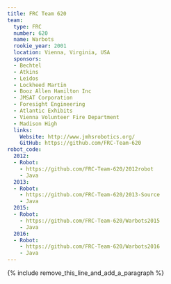 ```yaml
---
title: FRC Team 620
team:
  type: FRC
  number: 620
  name: Warbots
  rookie_year: 2001
  location: Vienna, Virginia, USA
  sponsors:
  - Bechtel
  - Atkins
  - Leidos
  - Lockheed Martin
  - Booz Allen Hamilton Inc
  - JMSAT Corporation
  - Foresight Engineering
  - Atlantic Exhibits
  - Vienna Volunteer Fire Department
  - Madison High
  links:
    Website: http://www.jmhsrobotics.org/
    GitHub: https://github.com/FRC-Team-620
robot_code:
  2012:
  - Robot:
    - https://github.com/FRC-Team-620/2012robot
    - Java
  2013:
  - Robot:
    - https://github.com/FRC-Team-620/2013-Source
    - Java
  2015:
  - Robot:
    - https://github.com/FRC-Team-620/Warbots2015
    - Java
  2016:
  - Robot:
    - https://github.com/FRC-Team-620/Warbots2016
    - Java
---
```


{% include remove_this_line_and_add_a_paragraph %}